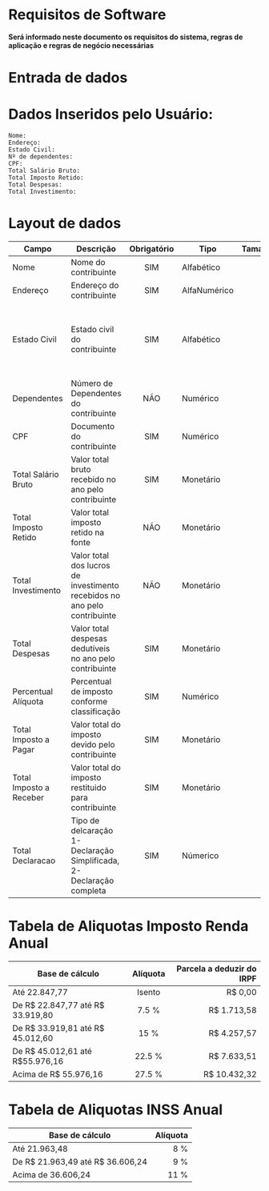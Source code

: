 # Requisitos de Software
__Será informado neste documento os requisitos do sistema, regras de aplicação e regras de negócio necessárias__
# Entrada de dados

# Dados Inseridos pelo Usuário:
    Nome:
    Endereço:
    Estado Civil:
    Nº de dependentes:
    CPF:
    Total Salário Bruto:
    Total Imposto Retido:
    Total Despesas:
    Total Investimento:
    
    
# Layout de dados 
| Campo | Descrição | Obrigatório | Tipo | Tamanho | Formatação |
| --- | --- |  :---: |  --- |  ---: |   --- |
| Nome | Nome do contribuinte  | SIM | Alfabético | 50 | |
|Endereço | Endereço do contribuinte  | SIM | AlfaNumérico  | 100 | |
|Estado Civil  | Estado civil do contribuinte  | SIM | Alfabético  | 1 | <p>C-CASADO</p><p>S-SOLTEIRO</p><p>D-DIVORCIADO</p> V-VIÚVO  |
|Dependentes  | Número de Dependentes do contribuinte  | NÃO| Numérico  | 2 | NN |
|CPF  | Documento   do contribuinte  | SIM | Numérico  | 11 | NNN.NNN.NNN-NN |
|Total Salário Bruto  |Valor total bruto recebido no ano pelo contribuinte  | SIM | Monetário  | 15 | NN.NNN.NN|
|Total Imposto Retido  |Valor total imposto retido na fonte  | NÃO | Monetário  | 15 | NN.NNN.NN|
|Total Investimento |Valor total dos lucros de investimento recebidos  no ano pelo contribuinte  | NÃO| Monetário  | 15 | NN.NNN.NN|
|Total Despesas  |Valor total despesas dedutíveis  no ano pelo contribuinte  | SIM | Monetário  | 15 | NN.NNN.NN|
|Percentual Alíquota  | Percentual de imposto conforme classificação  | SIM | Numérico  | 2 |NN|
|Total Imposto a Pagar |Valor total do imposto devido pelo contribuinte | SIM | Monetário  | 15 | NN.NNN.NN|
|Total Imposto a Receber |Valor total do imposto restituido para contribuinte | SIM | Monetário  | 15 | NN.NNN.NN|
|Total Declaracao |Tipo de delcaração 1- Declaração Simplificada, 2- Declaração completa| SIM | Númerico  | 1 | N|

# Tabela de Aliquotas Imposto Renda Anual

| Base de cálculo  | Alíquota | Parcela a deduzir do IRPF |
| --- |  :---: |  ---: | 
| Até 22.847,77 | Isento  | R$ 0,00 |
| De R$ 22.847,77 até R$ 33.919,80 | 7.5 %  |R$ 1.713,58 |
| De R$ 33.919,81 até R$ 45.012,60 | 15 %  | R$ 4.257,57 |
| De R$ 45.012,61 até R$55.976,16 | 22.5 %  | R$ 7.633,51 |
| Acima de R$ 55.976,16 | 27.5 %  | R$ 10.432,32|

# Tabela de Aliquotas INSS Anual

| Base de cálculo  | Alíquota |
| --- |  ---: | 
| Até 21.963,48 | 8 %  |
| De R$ 21.963,49 até R$ 36.606,24‬ | 9 %  |
| Acima de  36.606,24‬ | 11 %  |
  
